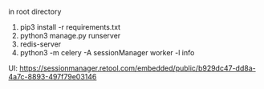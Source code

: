 in root directory
1. pip3 install -r requirements.txt
2. python3 manage.py runserver
3. redis-server
4. python3 -m celery -A sessionManager worker -l info

UI: https://sessionmanager.retool.com/embedded/public/b929dc47-dd8a-4a7c-8893-497f79e03146
